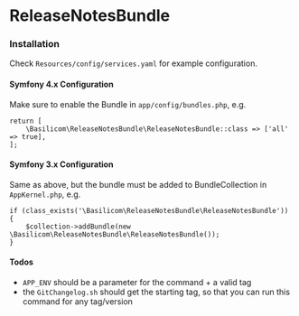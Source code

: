 # ReleaseNotesBundle

### Installation
Check `Resources/config/services.yaml` for example configuration.

#### Symfony 4.x Configuration 
Make sure to enable the Bundle in `app/config/bundles.php`, e.g. 

```
return [
    \Basilicom\ReleaseNotesBundle\ReleaseNotesBundle::class => ['all' => true],
];
```

#### Symfony 3.x Configuration
Same as above, but the bundle must be added to BundleCollection in `AppKernel.php`, e.g. 

```
if (class_exists('\Basilicom\ReleaseNotesBundle\ReleaseNotesBundle')) {
    $collection->addBundle(new \Basilicom\ReleaseNotesBundle\ReleaseNotesBundle());
}
```

#### Todos
* `APP_ENV` should be a parameter for the command + a valid tag
* the `GitChangelog.sh` should get the starting tag, so that you can run this command for any tag/version 
